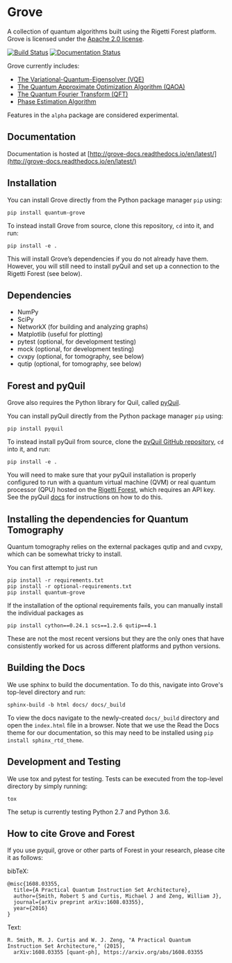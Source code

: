Grove
=====

A collection of quantum algorithms built using the Rigetti Forest platform.
Grove is licensed under the [Apache 2.0 license](https://github.com/rigetticomputing/grove/blob/master/LICENSE).

[![Build Status](https://semaphoreci.com/api/v1/rigetti/grove/branches/master/badge.svg)](https://semaphoreci.com/rigetti/grove)
[![Documentation Status](https://readthedocs.org/projects/grove-docs/badge/)](http://grove-docs.readthedocs.io/en/latest/)

Grove currently includes:

* [The Variational-Quantum-Eigensolver (VQE)](http://grove-docs.readthedocs.io/en/latest/vqe.html)
* [The Quantum Approximate Optimization Algorithm (QAOA)](http://grove-docs.readthedocs.io/en/latest/qaoa.html)
* [The Quantum Fourier Transform (QFT)](http://grove-docs.readthedocs.io/en/latest/qft.html)
* [Phase Estimation Algorithm](http://grove-docs.readthedocs.io/en/latest/phaseestimation.html)

Features in the `alpha` package are considered experimental.

Documentation
-------------

Documentation is hosted at [http://grove-docs.readthedocs.io/en/latest/](http://grove-docs.readthedocs.io/en/latest/)

Installation
------------

You can install Grove directly from the Python package manager `pip` using:
```
pip install quantum-grove
```

To instead install Grove from source, clone this repository, `cd` into it, and run:
```
pip install -e .
```

This will install Grove’s dependencies if you do not already have them.
However, you will still need to install pyQuil and set up a connection to
the Rigetti Forest (see below).

Dependencies
------------

* NumPy
* SciPy
* NetworkX (for building and analyzing graphs)
* Matplotlib (useful for plotting)
* pytest (optional, for development testing)
* mock (optional, for development testing)
* cvxpy (optional, for tomography, see below)
* qutip (optional, for tomography, see below)

Forest and pyQuil
-----------------

Grove also requires the Python library for Quil, called
[pyQuil](http://pyquil.readthedocs.io/en/latest/index.html).

You can install pyQuil directly from the Python package manager `pip` using:
```
pip install pyquil
```

To instead install pyQuil from source, clone the
[pyQuil GitHub repository](https://github.com/rigetticomputing/pyquil),
`cd` into it, and run:
```
pip install -e .
```

You will need to make sure that your pyQuil installation is properly
configured to run with a quantum virtual machine (QVM) or real quantum processor
(QPU) hosted on the  [Rigetti Forest](forest.rigetti.com), which requires an API key.
See the pyQuil [docs](http://pyquil.readthedocs.io/en/latest/index.html) for
instructions on how to do this.

Installing the dependencies for Quantum Tomography
--------------------------------------------------

Quantum tomography relies on the external packages qutip and and cvxpy,
which can be somewhat tricky to install.

You can first attempt to just run
```
pip install -r requirements.txt
pip install -r optional-requirements.txt
pip install quantum-grove
```

If the installation of the optional requirements fails, you can manually
install the individual packages as

```
pip install cython==0.24.1 scs==1.2.6 qutip==4.1
```
These are not the most recent versions but they are the only ones that
have consistently worked for us across different platforms and python
versions.


Building the Docs
-----------------

We use sphinx to build the documentation. To do this, navigate into Grove's top-level directory and run:

```
sphinx-build -b html docs/ docs/_build
```

To view the docs navigate to the newly-created `docs/_build` directory and open
the `index.html` file in a browser. Note that we use the Read the Docs theme for
our documentation, so this may need to be installed using `pip install sphinx_rtd_theme`.

Development and Testing
-----------------------

We use tox and pytest for testing. Tests can be executed from the top-level directory by simply
running:
```
tox
```
The setup is currently testing Python 2.7 and Python 3.6.


## How to cite Grove and Forest

If you use pyquil, grove or other parts of Forest in your research, please cite it as follows:

bibTeX:
```
@misc{1608.03355,
  title={A Practical Quantum Instruction Set Architecture},
  author={Smith, Robert S and Curtis, Michael J and Zeng, William J},
  journal={arXiv preprint arXiv:1608.03355},
  year={2016}
}
```

Text:
```
R. Smith, M. J. Curtis and W. J. Zeng, "A Practical Quantum Instruction Set Architecture," (2015), 
  arXiv:1608.03355 [quant-ph], https://arxiv.org/abs/1608.03355
```
